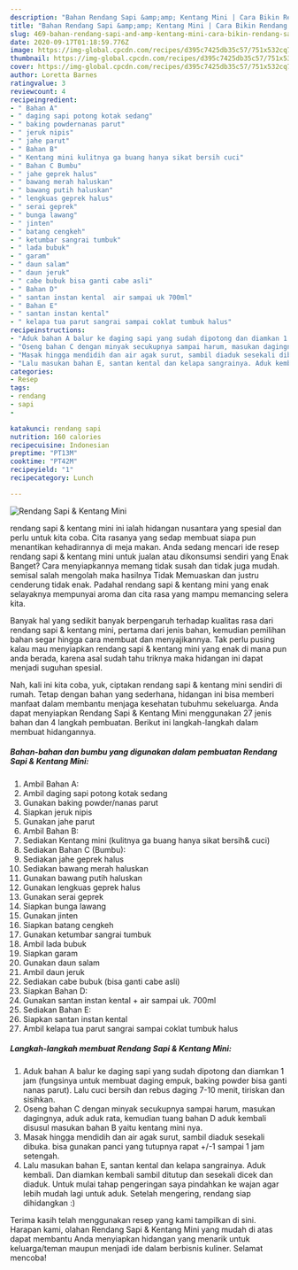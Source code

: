 ```yaml
---
description: "Bahan Rendang Sapi &amp;amp; Kentang Mini | Cara Bikin Rendang Sapi &amp;amp; Kentang Mini Yang Lezat Sekali"
title: "Bahan Rendang Sapi &amp;amp; Kentang Mini | Cara Bikin Rendang Sapi &amp;amp; Kentang Mini Yang Lezat Sekali"
slug: 469-bahan-rendang-sapi-and-amp-kentang-mini-cara-bikin-rendang-sapi-and-amp-kentang-mini-yang-lezat-sekali
date: 2020-09-17T01:18:59.776Z
image: https://img-global.cpcdn.com/recipes/d395c7425db35c57/751x532cq70/rendang-sapi-kentang-mini-foto-resep-utama.jpg
thumbnail: https://img-global.cpcdn.com/recipes/d395c7425db35c57/751x532cq70/rendang-sapi-kentang-mini-foto-resep-utama.jpg
cover: https://img-global.cpcdn.com/recipes/d395c7425db35c57/751x532cq70/rendang-sapi-kentang-mini-foto-resep-utama.jpg
author: Loretta Barnes
ratingvalue: 3
reviewcount: 4
recipeingredient:
- " Bahan A"
- " daging sapi potong kotak sedang"
- " baking powdernanas parut"
- " jeruk nipis"
- " jahe parut"
- " Bahan B"
- " Kentang mini kulitnya ga buang hanya sikat bersih cuci"
- " Bahan C Bumbu"
- " jahe geprek halus"
- " bawang merah haluskan"
- " bawang putih haluskan"
- " lengkuas geprek halus"
- " serai geprek"
- " bunga lawang"
- " jinten"
- " batang cengkeh"
- " ketumbar sangrai tumbuk"
- " lada bubuk"
- " garam"
- " daun salam"
- " daun jeruk"
- " cabe bubuk bisa ganti cabe asli"
- " Bahan D"
- " santan instan kental  air sampai uk 700ml"
- " Bahan E"
- " santan instan kental"
- " kelapa tua parut sangrai sampai coklat tumbuk halus"
recipeinstructions:
- "Aduk bahan A balur ke daging sapi yang sudah dipotong dan diamkan 1 jam (fungsinya untuk membuat daging empuk, baking powder bisa ganti nanas parut). Lalu cuci bersih dan rebus daging 7-10 menit, tiriskan dan sisihkan."
- "Oseng bahan C dengan minyak secukupnya sampai harum, masukan dagingnya, aduk aduk rata, kemudian tuang bahan D aduk kembali disusul masukan bahan B yaitu kentang mini nya."
- "Masak hingga mendidih dan air agak surut, sambil diaduk sesekali dibuka. bisa gunakan panci yang tutupnya rapat +/-1 sampai 1 jam setengah."
- "Lalu masukan bahan E, santan kental dan kelapa sangrainya. Aduk kembali. Dan diamkan kembali sambil ditutup dan sesekali dicek dan diaduk. Untuk mulai tahap pengeringan saya pindahkan ke wajan agar lebih mudah lagi untuk aduk. Setelah mengering, rendang siap dihidangkan :)"
categories:
- Resep
tags:
- rendang
- sapi
- 

katakunci: rendang sapi  
nutrition: 160 calories
recipecuisine: Indonesian
preptime: "PT13M"
cooktime: "PT42M"
recipeyield: "1"
recipecategory: Lunch

---
```



![Rendang Sapi &amp; Kentang Mini](https://img-global.cpcdn.com/recipes/d395c7425db35c57/751x532cq70/rendang-sapi-kentang-mini-foto-resep-utama.jpg)


rendang sapi &amp; kentang mini ini ialah hidangan nusantara yang spesial dan perlu untuk kita coba. Cita rasanya yang sedap membuat siapa pun menantikan kehadirannya di meja makan.
Anda sedang mencari ide resep rendang sapi &amp; kentang mini untuk jualan atau dikonsumsi sendiri yang Enak Banget? Cara menyiapkannya memang tidak susah dan tidak juga mudah. semisal salah mengolah maka hasilnya Tidak Memuaskan dan justru cenderung tidak enak. Padahal rendang sapi &amp; kentang mini yang enak selayaknya mempunyai aroma dan cita rasa yang mampu memancing selera kita.



Banyak hal yang sedikit banyak berpengaruh terhadap kualitas rasa dari rendang sapi &amp; kentang mini, pertama dari jenis bahan, kemudian pemilihan bahan segar hingga cara membuat dan menyajikannya. Tak perlu pusing kalau mau menyiapkan rendang sapi &amp; kentang mini yang enak di mana pun anda berada, karena asal sudah tahu triknya maka hidangan ini dapat menjadi suguhan spesial.


Nah, kali ini kita coba, yuk, ciptakan rendang sapi &amp; kentang mini sendiri di rumah. Tetap dengan bahan yang sederhana, hidangan ini bisa memberi manfaat dalam membantu menjaga kesehatan tubuhmu sekeluarga. Anda dapat menyiapkan Rendang Sapi &amp; Kentang Mini menggunakan 27 jenis bahan dan 4 langkah pembuatan. Berikut ini langkah-langkah dalam membuat hidangannya.

<!--inarticleads1-->

##### Bahan-bahan dan bumbu yang digunakan dalam pembuatan Rendang Sapi &amp; Kentang Mini:

1. Ambil  Bahan A:
1. Ambil  daging sapi potong kotak sedang
1. Gunakan  baking powder/nanas parut
1. Siapkan  jeruk nipis
1. Gunakan  jahe parut
1. Ambil  Bahan B:
1. Sediakan  Kentang mini (kulitnya ga buang hanya sikat bersih&amp; cuci)
1. Sediakan  Bahan C (Bumbu):
1. Sediakan  jahe geprek halus
1. Sediakan  bawang merah haluskan
1. Gunakan  bawang putih haluskan
1. Gunakan  lengkuas geprek halus
1. Gunakan  serai geprek
1. Siapkan  bunga lawang
1. Gunakan  jinten
1. Siapkan  batang cengkeh
1. Gunakan  ketumbar sangrai tumbuk
1. Ambil  lada bubuk
1. Siapkan  garam
1. Gunakan  daun salam
1. Ambil  daun jeruk
1. Sediakan  cabe bubuk (bisa ganti cabe asli)
1. Siapkan  Bahan D:
1. Gunakan  santan instan kental + air sampai uk. 700ml
1. Sediakan  Bahan E:
1. Siapkan  santan instan kental
1. Ambil  kelapa tua parut sangrai sampai coklat tumbuk halus




<!--inarticleads2-->

##### Langkah-langkah membuat Rendang Sapi &amp; Kentang Mini:

1. Aduk bahan A balur ke daging sapi yang sudah dipotong dan diamkan 1 jam (fungsinya untuk membuat daging empuk, baking powder bisa ganti nanas parut). Lalu cuci bersih dan rebus daging 7-10 menit, tiriskan dan sisihkan.
1. Oseng bahan C dengan minyak secukupnya sampai harum, masukan dagingnya, aduk aduk rata, kemudian tuang bahan D aduk kembali disusul masukan bahan B yaitu kentang mini nya.
1. Masak hingga mendidih dan air agak surut, sambil diaduk sesekali dibuka. bisa gunakan panci yang tutupnya rapat +/-1 sampai 1 jam setengah.
1. Lalu masukan bahan E, santan kental dan kelapa sangrainya. Aduk kembali. Dan diamkan kembali sambil ditutup dan sesekali dicek dan diaduk. Untuk mulai tahap pengeringan saya pindahkan ke wajan agar lebih mudah lagi untuk aduk. Setelah mengering, rendang siap dihidangkan :)




Terima kasih telah menggunakan resep yang kami tampilkan di sini. Harapan kami, olahan Rendang Sapi &amp; Kentang Mini yang mudah di atas dapat membantu Anda menyiapkan hidangan yang menarik untuk keluarga/teman maupun menjadi ide dalam berbisnis kuliner. Selamat mencoba!
